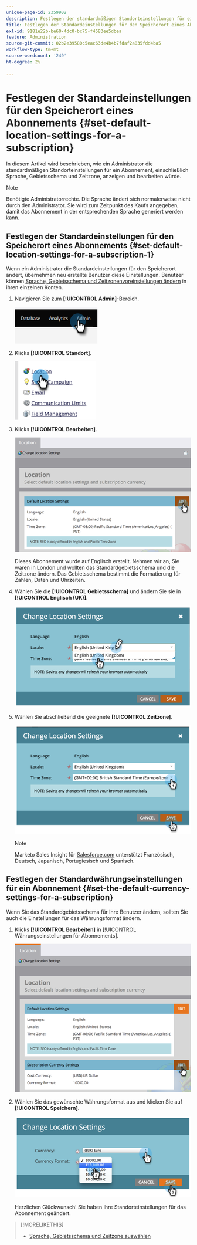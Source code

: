 ```yaml
---
unique-page-id: 2359902
description: Festlegen der standardmäßigen Standorteinstellungen für ein Abonnement - Marketo Docs - Produktdokumentation
title: Festlegen der Standardeinstellungen für den Speicherort eines Abonnements
exl-id: 9181e22b-be60-4dc0-bc75-f4583ee5dbea
feature: Administration
source-git-commit: 02b2e39580c5eac63de4b4b7fdaf2a835fdd4ba5
workflow-type: tm+mt
source-wordcount: '249'
ht-degree: 2%

---
```


# Festlegen der Standardeinstellungen für den Speicherort eines Abonnements {#set-default-location-settings-for-a-subscription}

In diesem Artikel wird beschrieben, wie ein Administrator die standardmäßigen Standorteinstellungen für ein Abonnement, einschließlich Sprache, Gebietsschema und Zeitzone, anzeigen und bearbeiten würde.

>[!NOTE]
>
>Benötigte Administratorrechte. Die Sprache ändert sich normalerweise nicht durch den Administrator. Sie wird zum Zeitpunkt des Kaufs angegeben, damit das Abonnement in der entsprechenden Sprache generiert werden kann.

## Festlegen der Standardeinstellungen für den Speicherort eines Abonnements {#set-default-location-settings-for-a-subscription-1}

Wenn ein Administrator die Standardeinstellungen für den Speicherort ändert, übernehmen neu erstellte Benutzer diese Einstellungen. Benutzer können [Sprache, Gebietsschema und Zeitzonenvoreinstellungen ändern](/help/marketo/product-docs/administration/settings/select-your-language-locale-and-time-zone.md) in ihren einzelnen Konten.

1. Navigieren Sie zum **[!UICONTROL Admin]**-Bereich.

   ![](assets/set-default-location-settings-for-a-subscription-1.png)

1. Klicks **[!UICONTROL Standort]**.

   ![](assets/set-default-location-settings-for-a-subscription-2.png)

1. Klicks **[!UICONTROL Bearbeiten]**.

   ![](assets/set-default-location-settings-for-a-subscription-3.png)

   Dieses Abonnement wurde auf Englisch erstellt. Nehmen wir an, Sie waren in London und wollten das Standardgebietsschema und die Zeitzone ändern. Das Gebietsschema bestimmt die Formatierung für Zahlen, Daten und Uhrzeiten.

1. Wählen Sie die **[!UICONTROL Gebietsschema]** und ändern Sie sie in **[!UICONTROL Englisch (UK)]**.

   ![](assets/set-default-location-settings-for-a-subscription-4.png)

1. Wählen Sie abschließend die geeignete **[!UICONTROL Zeitzone]**.

   ![](assets/set-default-location-settings-for-a-subscription-5.png)

   >[!NOTE]
   >
   >Marketo Sales Insight für [Salesforce.com](https://salesforce.com/) unterstützt Französisch, Deutsch, Japanisch, Portugiesisch und Spanisch.

## Festlegen der Standardwährungseinstellungen für ein Abonnement {#set-the-default-currency-settings-for-a-subscription}

Wenn Sie das Standardgebietsschema für Ihre Benutzer ändern, sollten Sie auch die Einstellungen für das Währungsformat ändern.

1. Klicks **[!UICONTROL Bearbeiten]** in [!UICONTROL Währungseinstellungen für Abonnements].

   ![](assets/set-default-location-settings-for-a-subscription-6.png)

1. Wählen Sie das gewünschte Währungsformat aus und klicken Sie auf **[!UICONTROL Speichern]**.

   ![](assets/set-default-location-settings-for-a-subscription-7.png)

   Herzlichen Glückwunsch! Sie haben Ihre Standorteinstellungen für das Abonnement geändert.

>[!MORELIKETHIS]
>
>* [Sprache, Gebietsschema und Zeitzone auswählen](/help/marketo/product-docs/administration/settings/select-your-language-locale-and-time-zone.md)
